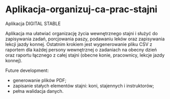 # Aplikacja-organizuj-ca-prac-stajni

Aplikacja DIGITAL STABLE

Aplikacja ma ułatwiać organizację życia wewnętrznego stajni i służyć do zapisywania zadań, porcjowania paszy, podawaniu leków oraz zapisywania lekcji jazdy konnej. Ostatnim krokiem jest wygenerowanie pliku CSV z raportem dla każdej persony wewnętrznej o zadaniach na obecny dzień oraz raportu łącznego z całej stajni (obecne konie, pracownicy, lekcje jazdy konnej).


Future development:
- generowanie plików PDF;
- zapisanie stałych elementów stajni: koni, stajennych i instruktorów;
- pełna walidacja danych.
